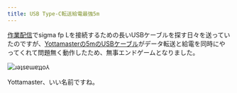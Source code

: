```yaml
---
title: USB Type-C転送給電最強5m
---
```

[作業配信](https://www.youtube.com/c/r7kamura)でsigma fp Lを接続するための長いUSBケーブルを探す日々を送っていたのですが、[Yottamasterの5mのUSBケーブル](https://www.amazon.co.jp/dp/B09Y1BY75P)がデータ転送と給電を同時にやってくれて問題無く動作したため、無事エンドゲームとなりました。

![](https://lh6.googleusercontent.com/Hz0gaSr86FIle05199atZGwQ-DqSusUqlQA7t9EshdQ4t6hJhC2XTGArlHVB97L05klgagn6HQfFGqBhIub2qAqL2vrXkxxbs9DJ2p5a331YUbqjzTMa0p7HM6DnM-DHUW48izST3q5HCSxeEkLQMug "ɹǝʇsɐɯɐʇʇo⅄")

Yottamaster、いい名前ですね。

